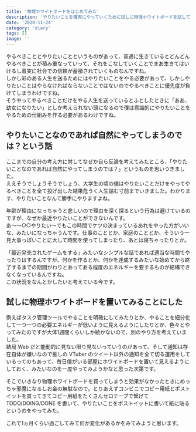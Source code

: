 ```yaml
---
title: '物理ホワイトボードをはじめてみた'
description: 'やりたいことを確実にやっていくために試しに物理ホワイトボードを試してみている話。'
date: '2020-11-24'
category: 'diary'
tags: []
image: ''
---
```


やるべきこととやりたいことというものがあって、普通に生きているとどんどんやるべきことが積み重なっていって、それをこなしていくことでまあ生きてはいけるし着実に社会での信頼が蓄積されていくものなんですね。  
しかし彩のある人生を送るためにはやりたいことをやる必要があって、しかしやりたいことはやらなければならないことではないのでやるべきことに優先度が負けてしまうわけですね。  
そうやってやるべきことだけをやる人生を送っているとふとしたときに「ああ、幼女になりたい」としか考えられない頭になるので僕は意識的にやりたいことをやるための仕組みを作る必要があるわけですね。

## やりたいことなのであれば自然にやってしまうのでは？という話

ここまでの自分の考え方に対してなぜか自ら反論を考えてみたところ、「やりたいことなのであれば自然にやってしまうのでは？」というものを思いつきました。  
ええそうでしょうそうでしょう、大学生の頃の僕はやりたいことだけをやってやるべきことを全て投げ出した結果危うく人生詰む寸前までいきました。わかります、やりたいことなんて勝手にやりますよね。

年齢が理由になっちゃうと悲しいので理由を深く探るという行為は避けているのですが、なぜか最近やりたいことができないんです。  
あ～～○○やりたい～でもこの時間でケツの決まっているあれをやった方がいいな、みたいになっちゃうんです。仕事のこととか、家庭のこととか、そういう一見大事っぽいことに大して時間を使ってしまったり、あとは寝ちゃったりとか。

「最近発売されたゲームをする」みたいなシンプルな話であれば適当な時間でやったりはするんですが、何かを作るとか、何かを達成するみたいな始めてから終了するまでの期間がわりとあってある程度のエネルギーを要するものが結構できなくなっているんですね。  
この状況をなんとかしたいと考えている今です。

## 試しに物理ホワイトボードを置いてみることにした

例えばタスク管理ツールでやることを明確にしてみたりとか、やることを細分化して一つ一つの必要エネルギーが低いように見えるようにしたりとか、色々とやってみたのですが大体1週間くらいしか続かないので、別のやり方を考えていました。  
結局 Web だと能動的に見ない限り見ないっていうのがあって、そして通知は存在自体が嫌いなので推しの VTuber のツイート以外の通知を全て切る運用をしているってのもあって、毎日僕がいる部屋にホワイトボードを置いて見えるようにしておく、みたいなのを一度やってみようかなと思った次第です。

そこでいきなり物理ホワイトボードを買ってしまうと効果がなかったときにめっちゃ邪魔になるしお金の無駄なので。とりあえずコンビニでコピー用紙とポストイットを買ってきてコピー用紙をたくさんセロテープで繋げて TODO/DOING/DONE を書いて、やりたいことをポストイットに書いて紙に貼るというのをやってみた。

これで1ヵ月くらい過ごしてみて何か変化があるかをみてみようと思います。
